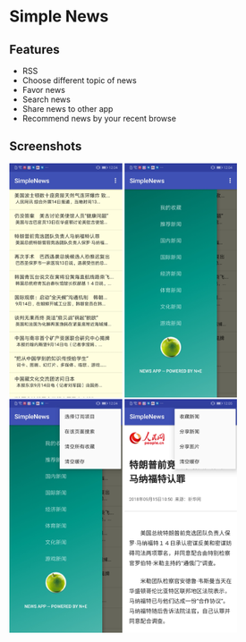 # Simple News



## Features

- RSS
- Choose different topic of news
- Favor news
- Search news
- Share news to other app
- Recommend news by your recent browse

## Screenshots

<div>
<img src="pic/Screenshot_20180915-120413.jpg" width=40%>
<img src="pic/Screenshot_20180915-120423.jpg" width=40%>
<img src="pic/Screenshot_20180915-120439.jpg" width=40%>
<img src="pic/Screenshot_20180915-120513.jpg" width=40%>
</div>
